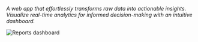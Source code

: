 *A web app that effortlessly transforms raw data into actionable insights. Visualize real-time analytics for informed decision-making with an intuitive dashboard.*  

![Reports dashboard](https://i.imgur.com/vBDI5p1.png)
